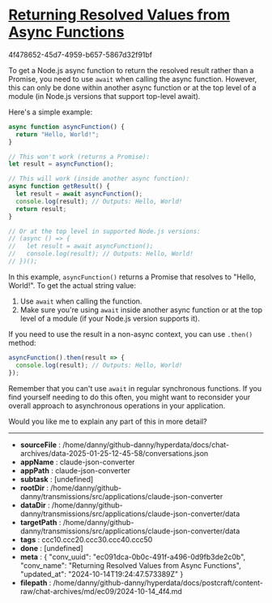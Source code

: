 # [Returning Resolved Values from Async Functions](https://claude.ai/chat/ec091dca-0b0c-491f-a496-0d9fb3de2c0b)

4f478652-45d7-4959-b657-5867d32f91bf

 To get a Node.js async function to return the resolved result rather than a Promise, you need to use `await` when calling the async function. However, this can only be done within another async function or at the top level of a module (in Node.js versions that support top-level await).

Here's a simple example:

```javascript
async function asyncFunction() {
  return "Hello, World!";
}

// This won't work (returns a Promise):
let result = asyncFunction();

// This will work (inside another async function):
async function getResult() {
  let result = await asyncFunction();
  console.log(result); // Outputs: Hello, World!
  return result;
}

// Or at the top level in supported Node.js versions:
// (async () => {
//   let result = await asyncFunction();
//   console.log(result); // Outputs: Hello, World!
// })();
```

In this example, `asyncFunction()` returns a Promise that resolves to "Hello, World!". To get the actual string value:

1. Use `await` when calling the function.
2. Make sure you're using `await` inside another async function or at the top level of a module (if your Node.js version supports it).

If you need to use the result in a non-async context, you can use `.then()` method:

```javascript
asyncFunction().then(result => {
  console.log(result); // Outputs: Hello, World!
});
```

Remember that you can't use `await` in regular synchronous functions. If you find yourself needing to do this often, you might want to reconsider your overall approach to asynchronous operations in your application.

Would you like me to explain any part of this in more detail?

---

* **sourceFile** : /home/danny/github-danny/hyperdata/docs/chat-archives/data-2025-01-25-12-45-58/conversations.json
* **appName** : claude-json-converter
* **appPath** : claude-json-converter
* **subtask** : [undefined]
* **rootDir** : /home/danny/github-danny/transmissions/src/applications/claude-json-converter
* **dataDir** : /home/danny/github-danny/transmissions/src/applications/claude-json-converter/data
* **targetPath** : /home/danny/github-danny/transmissions/src/applications/claude-json-converter/data
* **tags** : ccc10.ccc20.ccc30.ccc40.ccc50
* **done** : [undefined]
* **meta** : {
  "conv_uuid": "ec091dca-0b0c-491f-a496-0d9fb3de2c0b",
  "conv_name": "Returning Resolved Values from Async Functions",
  "updated_at": "2024-10-14T19:24:47.573389Z"
}
* **filepath** : /home/danny/github-danny/hyperdata/docs/postcraft/content-raw/chat-archives/md/ec09/2024-10-14_4f4.md